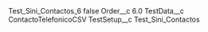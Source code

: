 <?xml version="1.0" encoding="UTF-8"?>
<CustomMetadata xmlns="http://soap.sforce.com/2006/04/metadata" xmlns:xsi="http://www.w3.org/2001/XMLSchema-instance" xmlns:xsd="http://www.w3.org/2001/XMLSchema">
    <label>Test_Sini_Contactos_6</label>
    <protected>false</protected>
    <values>
        <field>Order__c</field>
        <value xsi:type="xsd:double">6.0</value>
    </values>
    <values>
        <field>TestData__c</field>
        <value xsi:type="xsd:string">ContactoTelefonicoCSV</value>
    </values>
    <values>
        <field>TestSetup__c</field>
        <value xsi:type="xsd:string">Test_Sini_Contactos</value>
    </values>
</CustomMetadata>
